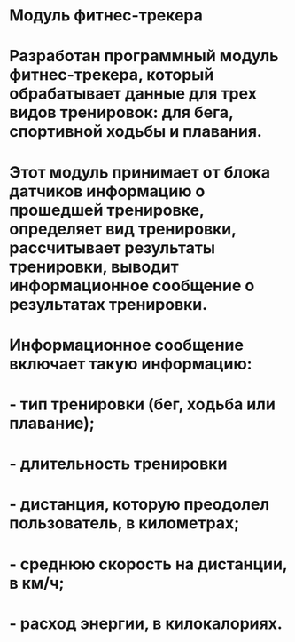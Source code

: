 # Модуль фитнес-трекера
# Разработан программный модуль фитнес-трекера, который обрабатывает данные для трех видов тренировок: для бега, спортивной ходьбы и плавания.
# Этот модуль принимает от блока датчиков информацию о прошедшей тренировке, определяет вид тренировки, рассчитывает результаты тренировки, выводит информационное сообщение о результатах тренировки.
# Информационное сообщение включает такую информацию:
# - тип тренировки (бег, ходьба или плавание);
# - длительность тренировки
# - дистанция, которую преодолел пользователь, в километрах;
# - среднюю скорость на дистанции, в км/ч;
# - расход энергии, в килокалориях.